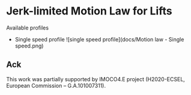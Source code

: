# Jerk-limited Motion Law for Lifts

Available profiles

- Single speed profile
![single speed profile](docs/Motion law - Single speed.png)



## Ack

This work was partially supported by IMOCO4.E project (H2020-ECSEL, European Commission – G.A.101007311).
